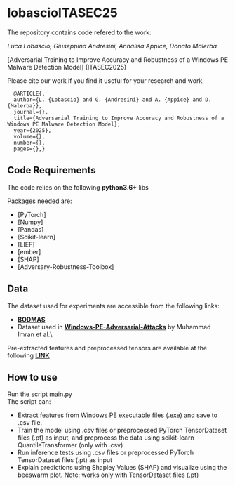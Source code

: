 # lobascioITASEC25

The repository contains code refered to the work:

_Luca Lobascio, Giuseppina Andresini, Annalisa Appice, Donato Malerba_

[Adversarial Training to Improve Accuracy and Robustness of a Windows PE Malware Detection Model] (ITASEC2025)

Please cite our work if you find it useful for your research and work.
```
  @ARTICLE{, 
  author={L. {Lobascio} and G. {Andresini} and A. {Appice} and D. {Malerba}}, 
  journal={}, 
  title={Adversarial Training to Improve Accuracy and Robustness of a Windows PE Malware Detection Model}, 
  year={2025}, 
  volume={}, 
  number={}, 
  pages={},}
```

## Code Requirements

The code relies on the following **python3.6+** libs

Packages needed are:
* [PyTorch]
* [Numpy]
* [Pandas]
* [Scikit-learn]
* [LIEF]
* [ember]
* [SHAP]
* [Adversary-Robustness-Toolbox]

## Data
The dataset used for experiments are accessible from the following links:
- [__BODMAS__](https://whyisyoung.github.io/BODMAS/)
- Dataset used in [__Windows-PE-Adversarial-Attacks__](https://github.com/MuhammdImran/Windows-PE-Adversarial-Attacks) by Muhammad Imran et al.\

Pre-extracted features and preprocessed tensors are available at the following [__LINK__](https://unibari-my.sharepoint.com/:f:/g/personal/l_lobascio4_alumni_uniba_it/EllU1CnqXGZLqvPHxdhEHIIBbStAXmeSO7E_cNId4m8Meg?e=QeaCWz)

## How to use
Run the script main.py \
The script can:
* Extract features from Windows PE executable files (.exe) and save to .csv file.
* Train the model using .csv files or preprocessed PyTorch TensorDataset files (.pt) as input, and preprocess the data using scikit-learn QuantileTransformer (only with .csv)
* Run inference tests using .csv files or preprocessed PyTorch TensorDataset files (.pt) as input
* Explain predictions using Shapley Values (SHAP) and visualize using the beeswarm plot. Note: works only with TensorDataset files (.pt)
